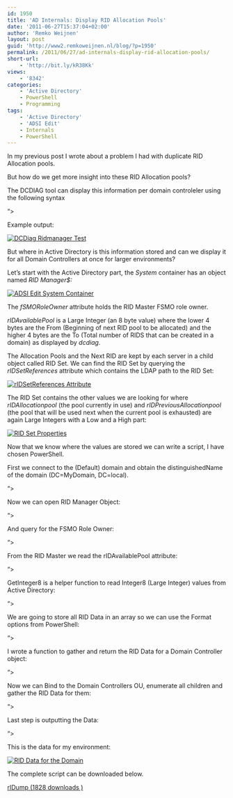 ```yaml
---
id: 1950
title: 'AD Internals: Display RID Allocation Pools'
date: '2011-06-27T15:37:04+02:00'
author: 'Remko Weijnen'
layout: post
guid: 'http://www2.remkoweijnen.nl/blog/?p=1950'
permalink: /2011/06/27/ad-internals-display-rid-allocation-pools/
short-url:
    - 'http://bit.ly/kR38Kk'
views:
    - '8342'
categories:
    - 'Active Directory'
    - PowerShell
    - Programming
tags:
    - 'Active Directory'
    - 'ADSI Edit'
    - Internals
    - PowerShell
---
```


In my previous post I wrote about a problem I had with duplicate RID Allocation pools.

But how do we get more insight into these RID Allocation pools?

The DCDIAG tool can display this information per domain controleler using the following syntax

 “&gt;

Example output:

[![DCDiag Ridmanager Test](http://192.168.40.25:8081/wp-content/uploads/2011/06/image_thumb28.png "DCDiag Ridmanager Test")](http://192.168.40.25:8081/wp-content/uploads/2011/06/image28.png)

But where in Active Directory is this information stored and can we display it for all Domain Controllers at once for larger environments?

Let’s start with the Active Directory part, the *System* container has an object named *RID Manager$:*

[![ADSI Edit System Container](http://192.168.40.25:8081/wp-content/uploads/2011/06/image_thumb29.png "ADSI Edit")](http://192.168.40.25:8081/wp-content/uploads/2011/06/image29.png)

The *fSMORoleOwner* attribute holds the RID Master FSMO role owner.

*rIDAvailablePool* is a Large Integer (an 8 byte value) where the lower 4 bytes are the From (Beginning of next RID pool to be allocated) and the higher 4 bytes are the To (Total number of RIDS that can be created in a domain) as displayed by *dcdiag*.

The Allocation Pools and the Next RID are kept by each server in a child object called RID Set. We can find the RID Set by querying the *rIDSetReferences* attribute which contains the LDAP path to the RID Set:

[![rIDSetReferences Attribute](http://192.168.40.25:8081/wp-content/uploads/2011/06/image_thumb30.png "ADSI Edit")](http://192.168.40.25:8081/wp-content/uploads/2011/06/image30.png)

The RID Set contains the other values we are looking for where *rIDAllocationpool* (the pool currently in use) and *rIDPreviousAllocationpool* (the pool that will be used next when the current pool is exhausted) are again Large Integers with a Low and a High part:

[![RID Set Properties](http://192.168.40.25:8081/wp-content/uploads/2011/06/image_thumb31.png "ADSI Edit")](http://192.168.40.25:8081/wp-content/uploads/2011/06/image31.png)

Now that we know where the values are stored we can write a script, I have chosen PowerShell.

First we connect to the (Default) domain and obtain the distinguishedName of the domain (DC=MyDomain, DC=local).

“&gt;

Now we can open RID Manager Object:

“&gt;

And query for the FSMO Role Owner:

“&gt;

From the RID Master we read the rIDAvailablePool attribute:

“&gt;

GetInteger8 is a helper function to read Integer8 (Large Integer) values from Active Directory:

“&gt;

We are going to store all RID Data in an array so we can use the Format options from PowerShell:

“&gt;

I wrote a function to gather and return the RID Data for a Domain Controller object:

“&gt;

Now we can Bind to the Domain Controllers OU, enumerate all children and gather the RID Data for them:

“&gt;

Last step is outputting the Data:

“&gt;

This is the data for my environment:

[![RID Data for the Domain](http://192.168.40.25:8081/wp-content/uploads/2011/06/image_thumb32.png "PowerShell Console")](http://192.168.40.25:8081/wp-content/uploads/2011/06/image32.png)

The complete script can be downloaded below.

[ rIDump (1828 downloads ) ](http://192.168.40.25:8081/download/ridump/?tmstv=1726048919 "Version 1.0")
